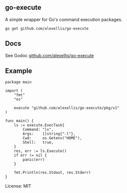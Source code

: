 ## go-execute

A simple wrapper for Go's command execution packages.

`go get github.com/alexellis/go-execute`

## Docs

See Godoc [github.com/alexellis/go-execute](https://godoc.org/github.com/alexellis/go-execute)

## Example

```golang
package main

import (
	"fmt"
	"os"

	execute "github.com/alexellis/go-execute/pkg/v1"
)

func main() {
	ls := execute.ExecTask{
		Command: "ls",
		Args:    []string{"-l"},
		Cwd:     os.Getenv("HOME"),
		Shell:   true,
	}
	res, err := ls.Execute()
	if err != nil {
		panic(err)
	}

	fmt.Println(res.Stdout, res.Stderr)
}
```

License: MIT
